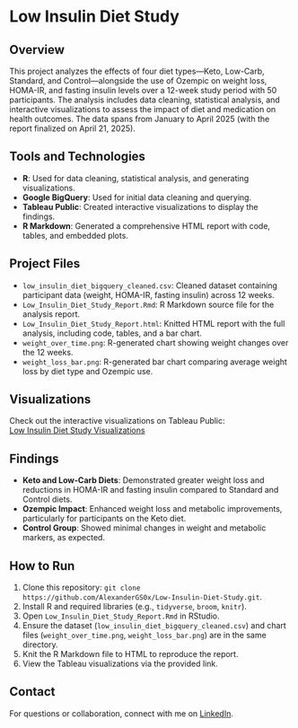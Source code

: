 # Low Insulin Diet Study

## Overview
This project analyzes the effects of four diet types—Keto, Low-Carb, Standard, and Control—alongside the use of Ozempic on weight loss, HOMA-IR, and fasting insulin levels over a 12-week study period with 50 participants. The analysis includes data cleaning, statistical analysis, and interactive visualizations to assess the impact of diet and medication on health outcomes. The data spans from January to April 2025 (with the report finalized on April 21, 2025).

## Tools and Technologies
- **R**: Used for data cleaning, statistical analysis, and generating visualizations.
- **Google BigQuery**: Used for initial data cleaning and querying.
- **Tableau Public**: Created interactive visualizations to display the findings.
- **R Markdown**: Generated a comprehensive HTML report with code, tables, and embedded plots.

## Project Files
- `low_insulin_diet_bigquery_cleaned.csv`: Cleaned dataset containing participant data (weight, HOMA-IR, fasting insulin) across 12 weeks.
- `Low_Insulin_Diet_Study_Report.Rmd`: R Markdown source file for the analysis report.
- `Low_Insulin_Diet_Study_Report.html`: Knitted HTML report with the full analysis, including code, tables, and a bar chart.
- `weight_over_time.png`: R-generated chart showing weight changes over the 12 weeks.
- `weight_loss_bar.png`: R-generated bar chart comparing average weight loss by diet type and Ozempic use.

## Visualizations
Check out the interactive visualizations on Tableau Public:  
[Low Insulin Diet Study Visualizations](https://public.tableau.com/app/profile/alexander.gallagher/viz/LowInsulinDietStudyVisualizations/DietStudyVisualizations)

## Findings
- **Keto and Low-Carb Diets**: Demonstrated greater weight loss and reductions in HOMA-IR and fasting insulin compared to Standard and Control diets.
- **Ozempic Impact**: Enhanced weight loss and metabolic improvements, particularly for participants on the Keto diet.
- **Control Group**: Showed minimal changes in weight and metabolic markers, as expected.

## How to Run
1. Clone this repository: `git clone https://github.com/AlexanderGS0x/Low-Insulin-Diet-Study.git`.
2. Install R and required libraries (e.g., `tidyverse`, `broom`, `knitr`).
3. Open `Low_Insulin_Diet_Study_Report.Rmd` in RStudio.
4. Ensure the dataset (`low_insulin_diet_bigquery_cleaned.csv`) and chart files (`weight_over_time.png`, `weight_loss_bar.png`) are in the same directory.
5. Knit the R Markdown file to HTML to reproduce the report.
6. View the Tableau visualizations via the provided link.

## Contact
For questions or collaboration, connect with me on [LinkedIn](https://www.linkedin.com/in/alexander-gallagher).

